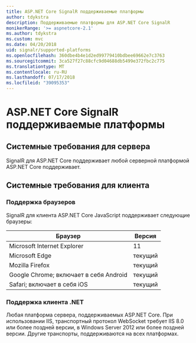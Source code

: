 ```yaml
---
title: ASP.NET Core SignalR поддерживаемые платформы
author: tdykstra
description: Поддерживаемые платформы для ASP.NET Core SignalR
monikerRange: '>= aspnetcore-2.1'
ms.author: tdykstra
ms.custom: mvc
ms.date: 04/20/2018
uid: signalr/supported-platforms
ms.openlocfilehash: 360dbe4b4e1d2ed99779410bdbee69662e7c3763
ms.sourcegitcommit: 3ca527f27c88cfc9d04688db5499e372fbc2c775
ms.translationtype: MT
ms.contentlocale: ru-RU
ms.lasthandoff: 07/17/2018
ms.locfileid: "39095353"
---
```

# <a name="aspnet-core-signalr-supported-platforms"></a>ASP.NET Core SignalR поддерживаемые платформы

## <a name="server-system-requirements"></a>Системные требования для сервера

SignalR для ASP.NET Core поддерживает любой серверной платформой ASP.NET Core поддерживает.

## <a name="client-system-requirements"></a>Системные требования для клиента

### <a name="browser-support"></a>Поддержка браузеров

SignalR для клиента ASP.NET Core JavaScript поддерживает следующие браузеры:

| Браузер | Версия |
| ------- | ------- |
| Microsoft Internet Explorer | 11 |
| Microsoft Edge | текущий |
| Mozilla Firefox | текущий |
| Google Chrome; включает в себя Android | текущий |
| Safari; включает в себя iOS | текущий |
 
### <a name="net-client-support"></a>Поддержка клиента .NET

Любая платформа сервера, поддерживаемых ASP.NET Core. При использовании IIS, транспортный протокол WebSocket требует IIS 8.0 или более поздней версии, в Windows Server 2012 или более поздней версии. Другие транспорты, поддерживаются на всех платформах.
